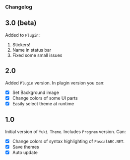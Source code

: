 ﻿### Changelog

## 3.0 (beta)
Added to `Plugin`:
1. Stickers!
2. Name in status bar
3. Fixed some small issues

## 2.0
Added `Plugin` version. In plugin version you can:
- [x] Set Background image
- [x] Change colors of some UI parts
- [x] Easily select theme at runtime

## 1.0
Initial version of `Yuki Theme`. Includes `Program` version. Can:

- [x] Change colors of syntax highlighting of `PascalABC.NET`.
- [x] Save themes
- [x] Auto update